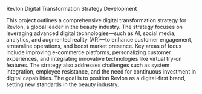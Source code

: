Revlon Digital Transformation Strategy Development


This project outlines a comprehensive digital transformation strategy for Revlon, a global leader in the beauty industry. The strategy focuses on leveraging advanced digital technologies—such as AI, social media, analytics, and augmented reality (AR)—to enhance customer engagement, streamline operations, and boost market presence. Key areas of focus include improving e-commerce platforms, personalizing customer experiences, and integrating innovative technologies like virtual try-on features. The strategy also addresses challenges such as system integration, employee resistance, and the need for continuous investment in digital capabilities. The goal is to position Revlon as a digital-first brand, setting new standards in the beauty industry.
